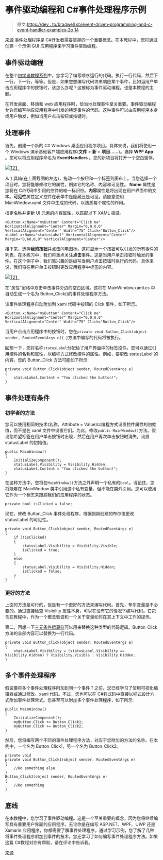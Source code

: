 # 事件驱动编程和 C#事件处理程序示例

> 原文:[https://dev . to/bradwell sb/event-driven-programming-and-c-event-handler-examples-2o 14](https://dev.to/bradwellsb/event-driven-programming-and-c-event-handler-examples-2o14)

[来源](https://wellsb.com/csharp/advanced/csharp-event-handler-example/)
事件处理程序是 C#开发者需要掌握的一个重要概念。在本教程中，您将通过创建一个示例 GUI 应用程序来学习事件驱动编程。

## [](#eventdriven-programming)事件驱动编程

在整个[初学者教程系列](https://wellsb.com/csharp/tutorials/beginners/)中，您学习了编写顺序运行的代码。执行一行代码，然后下一行，下一行，等等。但是，如果您想编写代码块来响应某个事件，比如当用户单击应用程序中的按钮时，该怎么办呢？这被称为事件驱动编程，也是本教程的主题。

在开发桌面、移动和 web 应用程序时，恰当地处理事件至关重要。事件驱动编程允许您编写响应应用程序中引发的特定事件的代码。这种事件可以由应用程序本身或用户触发，例如当用户点击按钮或按键时。

## [](#handling-events)处理事件

首先，创建一个新的 C# Windows 桌面应用程序项目。具体来说，我们将使用一个 Windows 演示基础客户端应用程序(**文件** > **新** > **项目……**)。选择 **WPF App** 。您可以将应用程序命名为 **EventHandlers** 。您的新项目将打开一个空白窗体。

[![](../Images/30428a70da0f6514c87a3f16ea4448dc.png)T2】](https://wellsb.com/csharp/wp-content/uploads/sites/2/2019/08/wpf-eventhandlers1-min.png)

从工具箱(在上面截图的左边)，拖动一个按钮和一个标签到画布上。当您选择一个项目时，您将能够修改它的属性，例如它的名称、内容和可见性。 **Name** 属性是您将在 C#代码中引用的控件的唯一标识符。**内容**属性是将出现在用户界面中的文本。**可见性**属性定义控件在表单中是隐藏还是可见。请随意使用 MainWindow.xaml 文件中生成的代码，以熟悉每个属性的作用。

指定名称并更新 UI 元素的内容属性，以匹配以下 XAML 摘录。

```
<Button x:Name="myButton" Content="Click me" HorizontalAlignment="Center" Margin="0,0,0,0" VerticalAlignment="Center" Width="75" Click="Button_Click"/>
<Label x:Name="statusLabel" HorizontalAlignment="Center" Margin="0,60,0,0" VerticalAlignment="Center"/> 
```

接下来，选择**我的按钮**并点击闪电图标。这将显示一个按钮可以引发的所有事件的列表。在本练习中，我们将重点关注**点击**事件。这是当用户单击按钮时触发的事件。在这个例子中，我们感兴趣的是编写当用户点击按钮时执行的代码。具体来说，我们将在用户单击按钮时更改应用程序中标签的内容。

[![](../Images/5805b821d79df2e856097a051e25bb73.png)T2】](https://wellsb.com/csharp/wp-content/uploads/sites/2/2019/08/wpf-eventhandlers2-min.png)

在“属性”窗格中双击单击事件旁边的空白区域。这将在 MainWindow.xaml.cs 中自动生成一个名为 Button_Click()的事件处理程序方法。

该事件处理程序自动附加到 xaml 代码中按钮的 Click 事件，如下所示。

```
<Button x:Name="myButton" Content="Click me" HorizontalAlignment="Center" Margin="0,0,0,0" VerticalAlignment="Center" Width="75" Click="Button_Click"/> 
```

当用户点击应用程序中的按钮时，您在`private void Button_Click(object sender, RoutedEventArgs e){ }`方法中编写的代码将被执行。

回想一下，您将名称`statusLabel`分配给了用户界面中的标签控件。您可以通过引用控件的名称和属性，以编程方式修改控件的属性。例如，要更改 statusLabel 的内容，您的 Button_Click 方法可能如下所示:

```
private void Button_Click(object sender, RoutedEventArgs e)
{
    statusLabel.Content = "You clicked the button!";
} 
```

## [](#event-handling-with-conditions)事件处理有条件

### [](#a-beginners-approach)初学者的方法

您可以使用相同的技术(名称。Attribute = Value)以编程方式设置控件属性的初始值，而不是在 xaml 文件中设置它们。为此，修改`public MainWindow()`方法。假设您希望标签在用户单击按钮时出现，然后在用户再次单击按钮时消失。设置 statusLabel 的初始值。

```
public MainWindow()
{
    InitializeComponent();
    statusLabel.Visibility = Visibility.Hidden;
    statusLabel.Content = "You clicked the button!";
} 
```

在这种方法中，您将在`MainWindow()`方法之外声明一个私有的`bool`。请记住，您将能够在 MainWindow 类中引用这个私有变量，但不能在类外引用。您可以使用它作为一个标志来跟踪我们的应用程序的状态。

```
private bool isClicked = false; 
```

现在，修改 Button_Click 事件处理程序，根据刚刚创建的布尔值更改 statusLabel 的可见性。

```
private void Button_Click(object sender, RoutedEventArgs e)
{
    if (!isClicked)
    {
        statusLabel.Visibility = Visibility.Visible;
        isClicked = true;
    }
    else
    {
        statusLabel.Visibility = Visibility.Hidden;
        isClicked = false;
    }
} 
```

### [](#a-better-approach)更好的方法

上面的方法是可行的，但是有一个更好的方法来编写代码。首先，布尔变量是不必要的。通过直接检查 Visibility 属性本身，可以在没有它的情况下编写代码。它包含在教程中，作为一个概念验证和一个关于变量如何在其上下文中工作的提示。

第二，回想一下[三元条件运算符](https://wellsb.com/csharp/beginners/csharp-ternary-conditional-operator/)可以用来替换这种类型的代码逻辑。Button_Click 方法的全部内容可以替换为一行代码。

```
private void Button_Click(object sender, RoutedEventArgs e)
{
    statusLabel.Visibility = (statusLabel.Visibility == Visibility.Hidden) ? Visibility.Visible : Visibility.Hidden;
} 
```

## [](#multiple-event-handlers)多个事件处理程序

假设要将多个事件处理程序附加到同一个事件？之前，您已经学习了使用可视化编辑器或通过修改。xaml 代码。不过，您也可以在 C#程式码中直接以程式设计方式附加事件处理常式。您甚至可以附加多个事件处理程序，如下所示:

```
public MainWindow()
{
    InitializeComponent();
    myButton.Click += Button_Click1;
    myButton.Click += Button_Click2;
} 
```

然后，您将编写两个不同的事件处理程序方法，对应于您附加的方法的名称。在本例中，一个名为 Button_Click1，另一个名为 Button_Click2。

```
private void 
private void Button_Click1(object sender, RoutedEventArgs e)
{
    //Do something else
}
Button_Click2(object sender, RoutedEventArgs e)
{
    //Do something
} 
```

## [](#the-bottom-line)底线

在本教程中，您学习了事件驱动编程。这是一个至关重要的概念，因为您将继续编写具有重要用户界面的应用程序。无论你是在编写 ASP.NET、WPF、UWP 还是 Xamarin 应用程序，你都需要了解事件处理程序。通过学习示例，您了解了几种将事件处理程序附加到事件的技术。您还学习了如何编写事件处理程序方法。如果这篇 C#教程对你有帮助，请在评论中告诉我。

[来源](https://wellsb.com/csharp/advanced/csharp-event-handler-example/)